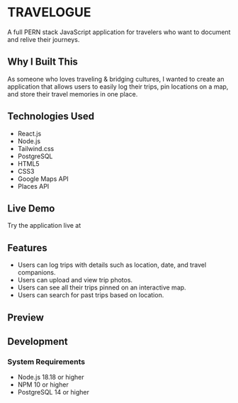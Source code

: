 # TRAVELOGUE

A full PERN stack JavaScript application for travelers who want to document and relive their journeys.

## Why I Built This

As someone who loves traveling & bridging cultures, I wanted to create an application that allows users to easily log their trips, pin locations on a map, and store their travel memories in one place.

## Technologies Used

- React.js
- Node.js
- Tailwind.css
- PostgreSQL
- HTML5
- CSS3
- Google Maps API
- Places API

## Live Demo

Try the application live at 

## Features

- Users can log trips with details such as location, date, and travel companions.
- Users can upload and view trip photos.
- Users can see all their trips pinned on an interactive map.
- Users can search for past trips based on location.

## Preview


## Development

### System Requirements

- Node.js 18.18 or higher
- NPM 10 or higher
- PostgreSQL 14 or higher

